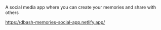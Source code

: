 A social media app where you can create your memories and share with others

https://dbash-memories-social-app.netlify.app/
